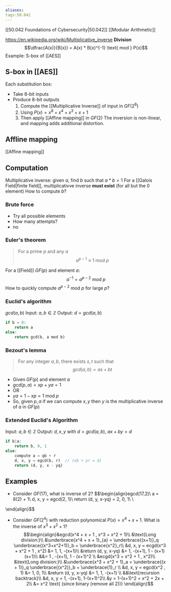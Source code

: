 ```yaml
---
aliases: 
tags:50.042
---
```

[[50.042 Foundations of Cybersecurity|50.042]]
[[Modular Arithmetic]]

https://en.wikipedia.org/wiki/Multiplicative_inverse
**Division**
$$\dfrac{A(x)}{B(x)} = A(x) * B(x)^{-1} \text{ mod } P(x)$$
Example: S-box of [[AES]]

## S-box in [[AES]]
Each substitution box:
- Take 8-bit inputs
- Produce 8-bit outputs
	1. Compute the [[Multiplicative Inverse]] of input in $GF(2^8)$
	2. Using $P(x) = x^8 + x^4 + x^3 + x + 1$
	3. Then apply [[Affine mapping]] in $GF(2)$
The inversion is non-linear, and mapping adds additional distortion.

## Affline mapping
[[Affine mapping]]

## Computation
Multiplicative inverse: given $a$, find $b$ such that $a*b=1$
For a [[Galois Field|finite field]], multiplicativve inverse **must exist** (for all but the 0 element)
How to compute $b$?

### Brute force
- Try all possible elements
- How many attempts?
- no

### Euler's theorem
> For a prime $p$ and any $a$
> $$a^{p-1} \equiv 1 \text{ mod } p$$

For a [[Field]] $GF(p)$ and element $a$:
$$a^{-1} = a^{p-2} \text{ mod } p$$
How to quickly compute $a^{p-2} \text{ mod }p$ for large $p$?

### Euclid's algorithm
$gcd(a,b)$
Input: $a,b \in \mathbb{Z}$
Output: $d = gcd(a,b)$

```php
if b = 0:
	return a
else:
	return gcd(b, a mod b)
```

### Bezout's lemma
> For any integer $a,b$, there exists $s, t$ such that
> $$gcd(a,b) = as + bt$$

- Given $GF(p)$ and element $a$
- $gcd(p,a) = xp + ya = 1$
- OR
- $ya = 1 - xp = 1 \text{ mod } p$
- So, given $p,a$ if we can compute $x,y$ then $y$ is the multiplicative inverse of $a$ in $GF(p)$

### Extended Euclid's Algorithm
Input: $a,b \in \mathbb{Z}$
Output: $d,x,y$ with $d=gcd(a,b)$, $ax+by=d$

```php
if b|a:
	return b, 0, 1
else:
	compute a = qb + r
	d, x, y = egcd(b, r)  // (xb + yr = d)
	return (d, y, x - yq)
```

## Examples
- Consider $GF(17)$, what is inverse of 2?
$$\begin{align}egcd(17,2)\\
a = 8(2) + 1\\
d, x, y = egcd(2, 1)\\
return (d, y, x-yq) = 2, 0, 1\\
\\

\end{align}$$
- Consider $GF(2^4)$ with reduction polynomical $P(x) = x^4 + x + 1$. What is the inverse of $x^3 + x^2 + 1$?
$$\begin{align}&egcd(x^4 + x + 1 , x^3 + x^2 + 1)\\
&\text{Long division:}\\
&\underbrace{x^4 + x + 1}_{a} = \underbrace{(x+1)}_q \underbrace{(x^3+x^2+1)}_b + \underbrace{x^2}_r\\
&d, x, y = ecgd(x^3 + x^2 + 1 , x^2) &= 1, 1, -(x+1)\\
&return (d, y, x-yq) &=  1, -(x+1), 1 - (x+1)(x+1)\\
&&= 1 , -(x+1), 1 - (x+1)^2
\\
&ecgd(x^3 + x^2 + 1 , x^2)\\
&\text{Long division:}\\
&\underbrace{x^3 + x^2 + 1}_a = \underbrace{(x + 1)}_q \underbrace{(x^2)}_b + \underbrace{1}_r \\
&d, x, y = egcd(x^2 , 1) &= 1, 0, 1\\
&return (d, y, x-yq) &= 1, 1, -(x+1)
\\
&&\text{recursion backtrack}\\
&d, x, y = 1, -(x+1), 1-(x+1)^2\\
&y = 1-(x+1)^2 = x^2 + 2x + 2\\
&= x^2 \text{ (since binary (remove all 2))}
\end{align}$$